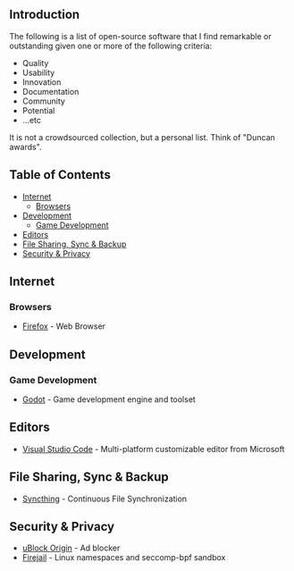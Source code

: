 
## Introduction

The following is a list of open-source software that I find remarkable or outstanding given one or more of the following criteria:

* Quality
* Usability
* Innovation
* Documentation
* Community
* Potential
* ...etc

It is not a crowdsourced collection, but a personal list. Think of "Duncan awards".

## Table of Contents

- [Internet](#internet)
  - [Browsers](#browsers)
- [Development](#development)
  - [Game Development](#game-development)
- [Editors](#editors)
- [File Sharing, Sync & Backup](#file-sharing-sync-backup)
- [Security & Privacy](#security)

## Internet

### Browsers

* [Firefox](https://www.mozilla.org/firefox) - Web Browser

## Development

### Game Development

* [Godot](https://godotengine.org/) - Game development engine and toolset

## Editors

* [Visual Studio Code](https://code.visualstudio.com/) - Multi-platform customizable editor from Microsoft

## File Sharing, Sync & Backup

* [Syncthing](https://syncthing.net/) - Continuous File Synchronization

## Security & Privacy

* [uBlock Origin](https://addons.mozilla.org/firefox/addon/ublock-origin/) - Ad blocker
* [Firejail](https://github.com/netblue30/firejail) - Linux namespaces and seccomp-bpf sandbox

